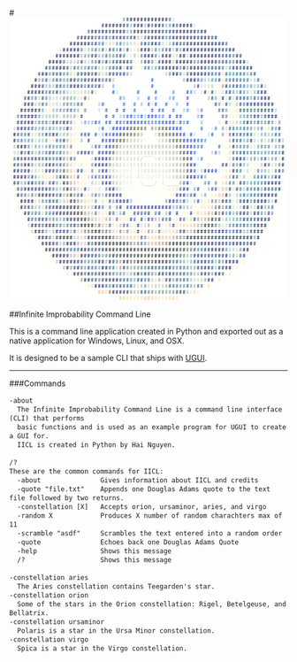 #![IICL Logo](IICL.png "Infinite Improbability Command Line")

##Infinite Improbability Command Line

This is a command line application created in Python and exported out as a native application for Windows, Linux, and OSX.

It is designed to be a sample CLI that ships with [UGUI](http://ugui.io).

* * *

###Commands

    -about
      The Infinite Improbability Command Line is a command line interface (CLI) that performs
      basic functions and is used as an example program for UGUI to create a GUI for.
      IICL is created in Python by Hai Nguyen.

    /?
    These are the common commands for IICL:
      -about               Gives information about IICL and credits
      -quote "file.txt"    Appends one Douglas Adams quote to the text file followed by two returns.
      -constellation [X]   Accepts orion, ursaminor, aries, and virgo
      -random X            Produces X number of random charachters max of 11
      -scramble "asdf"     Scrambles the text entered into a random order
      -quote               Echoes back one Douglas Adams Quote
      -help                Shows this message
      /?                   Shows this message

    -constellation aries
      The Aries constellation contains Teegarden's star.
    -constellation orion
      Some of the stars in the Orion constellation: Rigel, Betelgeuse, and Bellatrix.
    -constellation ursaminor
      Polaris is a star in the Ursa Minor constellation.
    -constellation virgo
      Spica is a star in the Virgo constellation.